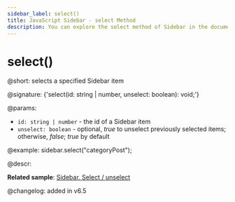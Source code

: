 ```yaml
---
sidebar_label: select()
title: JavaScript Sidebar - select Method 
description: You can explore the select method of Sidebar in the documentation of the DHTMLX JavaScript UI library. Browse developer guides and API reference, try out code examples and live demos, and download a free 30-day evaluation version of DHTMLX Suite.
---
```


# select()

@short: selects a specified Sidebar item

@signature: {'select(id: string | number, unselect: boolean): void;'}

@params:
- `id: string | number` - the id of a Sidebar item
- `unselect: boolean` - optional, *true* to unselect previously selected items; otherwise, *false*; *true* by default

@example:
sidebar.select("categoryPost");

@descr:

**Related sample**: [Sidebar. Select / unselect](https://snippet.dhtmlx.com/3odod5v1)

@changelog: added in v6.5

[comment]: # (@relatedapi: sidebar/api/sidebar_getselected_method.md sidebar/api/sidebar_isselected_method.md sidebar/api/sidebar_unselect_method.md)

[comment]: # (@related: sidebar/work_with_sidebar.md#selectingunselecting-an-item)
